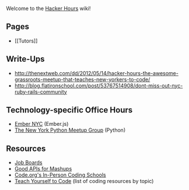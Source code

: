 Welcome to the [Hacker Hours](http://hackerhours.org/) wiki!

## Pages

* [[Tutors]]

## Write-Ups

* http://thenextweb.com/dd/2012/05/14/hacker-hours-the-awesome-grassroots-meetup-that-teaches-new-yorkers-to-code/
* http://blog.flatironschool.com/post/53767514908/dont-miss-out-nyc-ruby-rails-community

## Technology-specific Office Hours

* [Ember NYC](http://www.meetup.com/EmberJS-NYC/) (Ember.js)
* [The New York Python Meetup Group](http://www.meetup.com/nycpython/) (Python)

## Resources

* [Job Boards](https://gist.github.com/afeld/5201086)
* [Good APIs for Mashups](https://gist.github.com/afeld/4952991)
* [Code.org's In-Person Coding Schools](http://aws.code.org/search)
* [Teach Yourself to Code](http://teachyourselftocode.com/) (list of coding resources by topic)